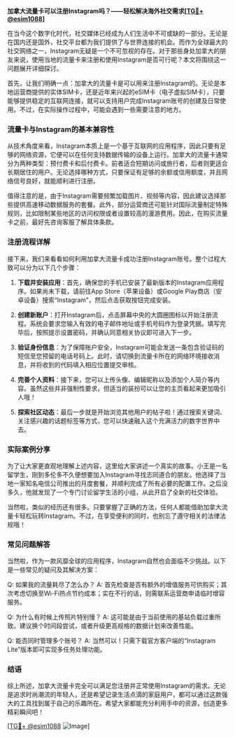 **加拿大流量卡可以注册Instagram吗？——轻松解决海外社交需求[[TG💪+ @esim1088](https://t.me/s/esim1088)]**

在当今这个数字化时代，社交媒体已经成为人们生活中不可或缺的一部分。无论是在国内还是国外，社交平台都为我们提供了与世界连接的机会。而作为全球最大的社交网络之一，Instagram无疑是一个不可忽视的存在。对于那些身处加拿大的朋友来说，使用当地的流量卡来注册和使用Instagram是否可行呢？本文将围绕这一问题展开详细探讨。

首先，让我们明确一点：加拿大的流量卡是可以用来注册Instagram的。无论是本地运营商提供的实体SIM卡，还是近年来兴起的eSIM卡（电子虚拟SIM卡），只要能够提供稳定的互联网连接，就可以支持用户完成Instagram账号的创建及日常使用。不过，在实际操作过程中，可能会遇到一些需要注意的地方。

### 流量卡与Instagram的基本兼容性

从技术角度来看，Instagram本质上是一个基于互联网的应用程序，因此只要有足够的网络资源，它便可以在任何支持数据传输的设备上运行。加拿大的流量卡通常分为两种类型：预付费卡和后付费卡。前者适合短期访问或旅行者，后者则更适合长期居住的用户。无论选择哪种方式，只要保证有足够的余额或信用额度，并且网络信号良好，就能顺利进行注册。

值得注意的是，由于Instagram需要频繁加载图片、视频等内容，因此建议选择那些提供高速移动数据服务的套餐。此外，部分运营商还可能针对国际流量制定特殊规则，比如限制某些地区的访问权限或者设置较高的漫游费用。因此，在购买流量卡之前，最好先咨询客服了解具体条款。

### 注册流程详解

接下来，我们来看看如何利用加拿大流量卡成功注册Instagram账号。整个过程大致可以分为以下几个步骤：

1. **下载并安装应用**：首先，确保您的手机已安装了最新版本的Instagram应用程序。如果尚未下载，请前往App Store（苹果设备）或Google Play商店（安卓设备）搜索“Instagram”，然后点击获取按钮完成安装。

2. **创建新账户**：打开Instagram后，点击屏幕中央的大圆圈图标以开始注册流程。系统会要求您输入有效的电子邮件地址或手机号码作为登录凭据。填写完毕后，按照提示设置密码，并确认同意相关协议即可进入下一步。

3. **验证身份信息**：为了保障账户安全，Instagram可能会发送一条包含验证码的短信至您预留的电话号码上。此时，请切换到流量卡所在的网络环境接收消息，并将收到的代码填入相应位置提交审核。

4. **完善个人资料**：接下来，您可以上传头像、编辑昵称以及添加个人简介等内容。虽然这些并非强制性要求，但适当的装扮可以让您的主页看起来更加吸引人哦！

5. **探索社区动态**：最后一步就是开始浏览其他用户的帖子啦！通过搜索关键词、关注感兴趣的话题标签等方式，您可以快速融入这个充满活力的数字世界中去。

### 实际案例分享

为了让大家更直观地理解上述内容，这里给大家讲述一个真实的故事。小王是一名留学生，刚到多伦多不久便想要加入Instagram寻找志同道合的朋友。他选择了当地一家知名电信公司推出的月度套餐，并顺利完成了所有必要的配置工作。之后没多久，他就发现了一个专门讨论留学生活的小组，从此开启了全新的社交体验。

当然啦，类似的经历还有很多。只要掌握了正确的方法，任何人都能借助加拿大流量卡轻松玩转Instagram。不过，在享受便利的同时，也别忘了遵守相关的法律法规哦！

### 常见问题解答

当然啦，作为一款风靡全球的应用程序，Instagram自然也会面临不少挑战。以下是一些常见的疑问及其解决方案：

Q: 如果我的流量耗尽了怎么办？
A: 首先检查是否有额外的增值服务可供购买；其次考虑切换至Wi-Fi热点节约成本；实在不行的话，则需联系运营商申请临时增容服务。

Q: 为什么有时候上传照片特别慢？
A: 这可能是由于当前使用的基站负载过重所致。建议换个时间段尝试，或者升级更高规格的数据计划来改善性能。

Q: 能否同时管理多个账号？
A: 当然可以！只需下载官方客户端的“Instagram Lite”版本即可实现多任务处理功能。

### 结语

综上所述，加拿大流量卡完全可以满足您注册并正常使用Instagram的需求。无论是追求时尚潮流的年轻人，还是希望记录生活点滴的家庭用户，都可以通过这款强大的工具找到属于自己的乐趣所在。希望大家都能充分利用手中的资源，创造更多精彩瞬间吧！

[[TG💪+ @esim1088](https://t.me/s/esim1088) ![Image](https://i.postimg.cc/4NQfJmqS/Snipaste-2025-05-13-00-14-12.png)]
